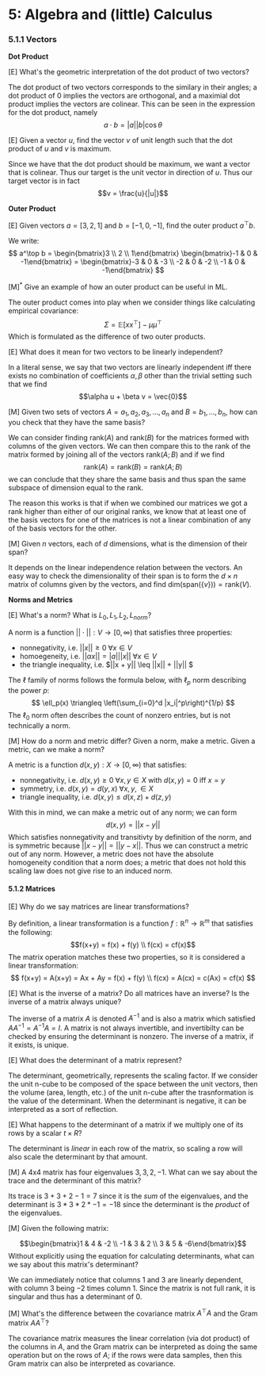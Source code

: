 # 5: Algebra and (little) Calculus

### 5.1.1 Vectors
**Dot Product**

[E] What's the geometric interpretation of the dot product of two vectors?

The dot product of two vectors corresponds to the similary in their angles; a dot product of $0$ implies the vectors are orthogonal, and a maximial dot product implies the vectors are colinear. This can be seen in the expression for the dot product, namely$$a \cdot b = |a||b| \cos \theta$$

[E] Given a vector $u$, find the vector $v$ of unit length such that the dot product of $u$ and $v$ is maximum.

Since we have that the dot product should be maximum, we want a vector that is colinear. Thus our target is the unit vector in direction of $u$. Thus our target vector is in fact $$v = \frac{u}{|u|}$$

**Outer Product**

[E] Given vectors $a = [3, 2, 1]$ and $b = [-1, 0, -1]$, find the outer product $a^\top b$.

We write:
$$
a^\top b = \begin{bmatrix}3 \\ 2 \\ 1\end{bmatrix} \begin{bmatrix}-1 & 0 & -1\end{bmatrix} = \begin{bmatrix}-3 & 0 & -3 \\ -2 & 0 & -2 \\ -1 & 0 & -1\end{bmatrix}
$$

[M]$^*$ Give an example of how an outer product can be useful in ML.

The outer product comes into play when we consider things like calculating empirical covariance:
$$
\Sigma = \mathbb E[xx^\top] - \mu \mu^\top
$$
Which is formulated as the difference of two outer products.

[E] What does it mean for two vectors to be linearly independent?

In a literal sense, we say that two vectors are linearly independent iff there exists no combination of coefficients $\alpha, \beta$ other than the trivial setting such that we find $$\alpha u + \beta v = \vec{0}$$

[M] Given two sets of vectors $A = a_1, a_2, a_3, \ldots, a_n$ and $B = b_1, \ldots, b_n$, how can you check that they have the same basis?

We can consider finding $\text{rank}(A)$ and $\text{rank}(B)$ for the matrices formed with columns of the given vectors. We can then compare this to the rank of the matrix formed by joining all of the vectors $\text{rank}(A ; B)$ and if we find $$\text{rank}(A) = \text{rank}(B) = \text{rank}(A; B)$$we can conclude that they share the same basis and thus span the same subspace of dimension equal to the rank.

The reason this works is that if when we combined our matrices we got a rank higher than either of our original ranks, we know that at least one of the basis vectors for one of the matrices is not a linear combination of any of the basis vectors for the other.

[M] Given $n$ vectors, each of $d$ dimensions, what is the dimension of their span?

It depends on the linear independence relation between the vectors. An easy way to check the dimensionality of their span is to form the $d \times n$ matrix of columns given by the vectors, and find $\text{dim}(\text{span}(\{v\})) = \text{rank}(V)$.

**Norms and Metrics**

[E] What's a norm? What is $L_0, L_1, L_2, L_{norm}$?

A norm is a function $|| \cdot || : V \to [0, \infty)$ that satisfies three properties:
- nonnegativity, i.e. $||x|| \geq 0 \; \forall x \in V$
- homoegeneity, i.e. $||\alpha x|| = |a| ||x|| \; \forall x \in V$
- the triangle inequality, i.e. $||x + y|| \leq ||x|| + ||y|| $

The $\ell$ family of norms follows the formula below, with $\ell_p$ norm describing the power $p$:
$$
\ell_p(x) \triangleq \left(\sum_{i=0}^d |x_i|^p\right)^{1/p}
$$
The $\ell_0$ norm often describes the count of nonzero entries, but is not technically a norm.

[M] How do a norm and metric differ? Given a norm, make a metric. Given a metric, can we make a norm?

A metric is a function $d(x, y) : X \to \mathbb [0, \infty)$ that satisfies:
- nonnegativity, i.e. $d(x, y) \geq 0 \; \forall x, y \in X$ with $d(x, y) = 0$ iff $x=y$
- symmetry, i.e. $d(x, y) = d(y, x) \; \forall x, y, \in X$
- triangle inequality, i.e. $d(x, y) \leq d(x, z) + d(z, y)$

With this in mind, we can make a metric out of any norm; we can form
$$
d(x, y) = ||x - y||
$$
Which satisfies nonnegativity and transitivty by definition of the norm, and is symmetric because $||x - y|| = ||y-x||$. Thus we can construct a metric out of any norm. However, a metric does not have the absolute homogeneity condition that a norm does; a metric that does not hold this scaling law does not give rise to an induced norm.

#### 5.1.2 Matrices
[E] Why do we say matrices are linear transformations?

By definition, a linear transformation is a function $f: \mathbb R ^n \to \mathbb R^m$ that satisfies the following:
$$f(x+y) = f(x) + f(y) \\ f(cx) = cf(x)$$
The matrix operation matches these two properties, so it is considered a linear transformation:
$$
f(x+y) = A(x+y) = Ax + Ay = f(x) + f(y) \\
f(cx) = A(cx) = c(Ax) = cf(x)
$$

[E] What is the inverse of a matrix? Do all matrices have an inverse? Is the inverse of a matrix always unique?

The inverse of a matrix $A$ is denoted $A^{-1}$ and is also a matrix which satisfied $AA^{-1} = A^{-1}A = I$. A matrix is not always invertible, and invertibilty can be checked by ensuring the determinant is nonzero. The inverse of a matrix, if it exists, is unique.

[E] What does the determinant of a matrix represent?

The determinant, geometrically, represents the scaling factor. If we consider the unit n-cube to be composed of the space between the unit vectors, then the volume (area, length, etc.) of the unit n-cube after the trasnformation is the value of the determinant. When the determinant is negative, it can be interpreted as a sort of reflection.

[E] What happens to the determinant of a matrix if we multiply one of its rows by a scalar $t \times R$?

The determinant is *linear* in each row of the matrix, so scaling a row will also scale the determinant by that amount.

[M] A 4x4 matrix has four eigenvalues $3, 3, 2, -1$. What can we say about the trace and the determinant of this matrix?

Its trace is $3 + 3 + 2 -1 = 7$ since it is the *sum* of the eigenvalues, and the determinant is $3 * 3 * 2 * -1 = -18$ since the determinant is the *product* of the eigenvalues.

[M] Given the following matrix:

$$\begin{bmatrix}1 & 4 & -2 \\ -1 & 3 & 2 \\ 3 & 5 & -6\end{bmatrix}$$
Without explicitly using the equation for calculating determinants, what can we say about this matrix's determinant?

We can immediately notice that columns 1 and 3 are linearly dependent, with column 3 being $-2$ times column 1. Since the matrix is not full rank, it is singular and thus has a determinant of $0$.

[M] What's the difference between the covariance matrix $A^\top A$ and the Gram matrix $AA^\top$?

The covariance matrix measures the linear correlation (via dot product) of the columns in $A$, and the Gram matrix can be interpreted as doing the same operation but on the rows of $A$; if the rows were data samples, then this Gram matrix can also be interpreted as covariance.

